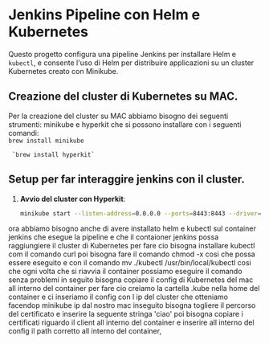 # Jenkins Pipeline con Helm e Kubernetes

Questo progetto configura una pipeline Jenkins per installare Helm e `kubectl`, e consente l'uso di Helm per distribuire applicazioni su un cluster Kubernetes creato con Minikube.

## Creazione del cluster di Kubernetes su MAC.

Per la creazione del cluster su MAC abbiamo bisogno dei seguenti strumenti: minikube e hyperkit che si possono installare con i seguenti comandi:  
     `brew install minikube`
  
     `brew install hyperkit`

## Setup per far interaggire jenkins con il cluster.

1. **Avvio del cluster con Hyperkit**:  
   ```bash
   minikube start --listen-address=0.0.0.0 --ports=8443:8443 --driver=hyperkit
 ora abbiamo bisogno anche di avere installato helm e kubectl sul container jenkins che esegue la pipeline e che il contaioner jenkins possa raggiungiere il cluster di Kubernetes per fare cio bisogna installare kubectl com il comando curl poi bisogna fare il comando chmod -x cosi che possa essere eseguito e con il comando mv ./kubectl /usr/bin/local/kubectl cosi che ogni volta che si riavvia il container possiamo eseguire il comando senza problemi in seguito bisogna copiare il config di Kubernetes del mac all interno del container per fare cio creiamo la cartella .kube nella home del container e ci inseriamo il config con l ip del cluster che otteniamo facendop minikube ip dal nostro mac inseguito bisogna togliere il percorso del certificato e inserire la seguente stringa 'ciao' poi bisogna copiare i certificati riguardo il client all interno del container e inserire all interno del config il path corretto all interno del container, 
